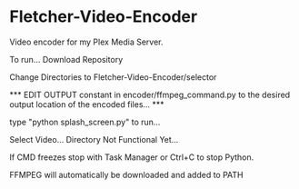 # Fletcher-Video-Encoder
Video encoder for my Plex Media Server.

To run... Download Repository

Change Directories to Fletcher-Video-Encoder/selector

*** EDIT OUTPUT constant in encoder/ffmpeg_command.py to the desired output location of the encoded files... ***

type "python splash_screen.py" to run...

Select Video... Directory Not Functional Yet...

If CMD freezes stop with Task Manager or Ctrl+C to stop Python.

FFMPEG will automatically be downloaded and added to PATH
